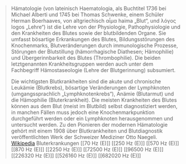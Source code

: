 > Hämatologie (von lateinisch Haematologia, als Buchtitel 1736 bei Michael Alberti und 1745 bei Thomas Schwenke, einem Schüler Herman Boerhaaves, von altgriechisch αἷμα haima „Blut“, und λόγος logos „Lehre“) ist die Lehre von der Physiologie, Pathophysiologie und den Krankheiten des Blutes sowie der blutbildenden Organe. Sie umfasst bösartige Erkrankungen des Blutes, Bildungsstörungen des Knochenmarks, Blutveränderungen durch immunologische Prozesse, Störungen der Blutstillung (hämorrhagische Diathesen; Hämophilie) und Übergerinnbarkeit des Blutes (Thrombophilie). Die beiden letztgenannten Krankheitsgruppen werden auch unter dem Fachbegriff Hämostaseologie (Lehre der Blutgerinnung) subsumiert.
>
> Die wichtigsten Blutkrankheiten sind die akute und chronische Leukämie (Blutkrebs), bösartige Veränderungen der Lymphknoten (umgangssprachlich „Lymphknotenkrebs“), Anämie (Blutarmut) und die Hämophilie (Bluterkrankheit).
> Die meisten Krankheiten des Blutes können aus dem Blut (meist im Blutbild) selbst diagnostiziert werden, in manchen Fällen muss jedoch eine Knochenmarkpunktion durchgeführt werden oder ein Lymphknoten herausgenommen und untersucht werden.
> Zu den Pionieren der modernen Hämatologie gehört mit einem 1908 über Blutkrankheiten und Blutdiagnostik veröffentlichten Werk der Schweizer Mediziner Otto Naegeli.
> [Wikipedia](https://de.wikipedia.org/wiki/H%C3%A4matologie)
Bluterkrankungen
[[70 Hz (E)]]
[[250 Hz (E)]]
[[570 Hz (E)]]
[[870 Hz (E)]]
[[2250 Hz (E)]]
[[72500 Hz (E)]]
[[96500 Hz (E)]]
[[226320 Hz (E)]]
[[526160 Hz (E)]]
[[682020 Hz (E)]]